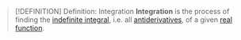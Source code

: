 >[!DEFINITION] Definition: Integration
>**Integration** is the process of finding the [indefinite integral](Indefinite%20Integral.md), i.e. all [antiderivatives](Antiderivative.md), of a given [real function](../../../Real%20Functions/Real%20Function.md).